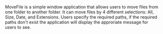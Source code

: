 MoveFile is a simple window application that allows users to move files from one folder to another folder. It can move files by 4 different selections: All, Size, Date, and Extensions. Users specify the required paths, if the required paths don't exist the application will display the approriate message for users to see.